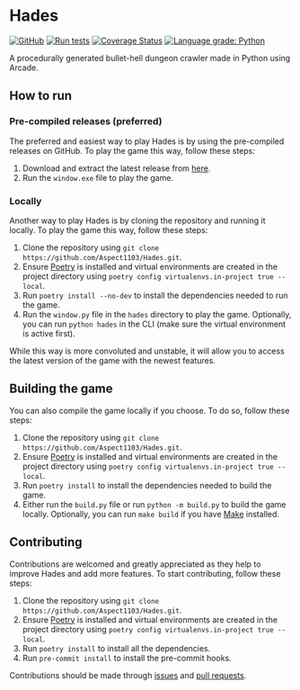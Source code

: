 # Hades

[![GitHub](https://img.shields.io/github/license/Aspect1103/Hades)](LICENSE)
[![Run tests](https://github.com/Aspect1103/Hades/actions/workflows/test.yaml/badge.svg)](https://github.com/Aspect1103/Hades/actions/workflows/test.yaml)
[![Coverage Status](https://coveralls.io/repos/github/Aspect1103/Hades/badge.svg?branch=master)](https://coveralls.io/github/Aspect1103/Hades?branch=master)
[![Language grade: Python](https://img.shields.io/lgtm/grade/python/g/Aspect1103/Hades.svg?logo=lgtm&logoWidth=18)](https://lgtm.com/projects/g/Aspect1103/Hades/context:python)

A procedurally generated bullet-hell dungeon crawler made in Python using Arcade.

## How to run

### Pre-compiled releases (preferred)

The preferred and easiest way to play Hades is by using the pre-compiled releases on GitHub. To play the game this way, follow these steps:

1. Download and extract the latest release from [here](https://github.com/Aspect1103/Hades/releases).
2. Run the `window.exe` file to play the game.

### Locally

Another way to play Hades is by cloning the repository and running it locally. To play the game this way, follow these steps:

1. Clone the repository using `git clone https://github.com/Aspect1103/Hades.git`.
2. Ensure [Poetry](https://python-poetry.org/) is installed and virtual environments are created in the project directory using `poetry config virtualenvs.in-project true --local`.
3. Run `poetry install --no-dev` to install the dependencies needed to run the game.
4. Run the `window.py` file in the `hades` directory to play the game. Optionally, you can run `python hades` in the CLI (make sure the virtual environment is active first).

While this way is more convoluted and unstable, it will allow you to access the latest version of the game with the newest features.

## Building the game

You can also compile the game locally if you choose. To do so, follow these steps:

1. Clone the repository using `git clone https://github.com/Aspect1103/Hades.git`.
2. Ensure [Poetry](https://python-poetry.org/) is installed and virtual environments are created in the project directory using `poetry config virtualenvs.in-project true --local`.
3. Run `poetry install` to install the dependencies needed to build the game.
4. Either run the `build.py` file or run `python -m build.py` to build the game locally. Optionally, you can run `make build` if you have [Make](https://www.gnu.org/software/make/manual/make.html) installed.

## Contributing

Contributions are welcomed and greatly appreciated as they help to improve Hades and add more features. To start contributing, follow these steps:

1. Clone the repository using `git clone https://github.com/Aspect1103/Hades.git`.
2. Ensure [Poetry](https://python-poetry.org/) is installed and virtual environments are created in the project directory using `poetry config virtualenvs.in-project true --local`.
3. Run `poetry install` to install all the dependencies.
4. Run `pre-commit install` to install the pre-commit hooks.

Contributions should be made through [issues](https://github.com/Aspect1103/Hades/issues) and [pull requests](https://github.com/Aspect1103/Hades/pulls).
